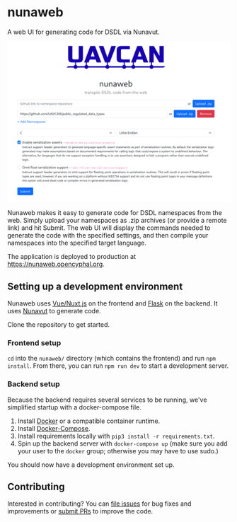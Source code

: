 # nunaweb
A web UI for generating code for DSDL via Nunavut.

![Nunaweb screenshot](/screenshots/2021-01-27_ushot_screenshot.png)

Nunaweb makes it easy to generate code for DSDL namespaces from the web.
Simply upload your namespaces as .zip archives (or provide a remote link)
and hit Submit. The web UI will display the commands needed to generate
the code with the specified settings, and then compile your namespaces into
the specified target language.

The application is deployed to production at https://nunaweb.opencyphal.org.

## Setting up a development environment

Nunaweb uses [Vue/Nuxt.js](https://nuxtjs.org/) on the frontend and
[Flask](https://flask.palletsprojects.com/en/1.1.x/) on the backend. It
uses [Nunavut](https://github.com/UAVCAN/nunavut) to generate code.

Clone the repository to get started.

### Frontend setup

`cd` into the `nunaweb/` directory (which contains the frontend) and
run `npm install`. From there, you can run `npm run dev` to start a
development server.

### Backend setup

Because the backend requires several services to be running, we've
simplified startup with a docker-compose file.

1. Install [Docker](https://www.docker.com/) or a compatible container runtime.
2. Install [Docker-Compose](https://docs.docker.com/compose/).
3. Install requirements locally with `pip3 install -r requirements.txt`.
4. Spin up the backend server with `docker-compose up`
   (make sure you add your user to the `docker` group;
   otherwise you may have to use sudo.)

You should now have a development environment set up.

## Contributing

Interested in contributing? You can [file issues](https://github.com/bbworld1/nunaweb/issues)
for bug fixes and improvements or
[submit PRs](https://github.com/bbworld1/nunaweb/pulls) to improve the code.
